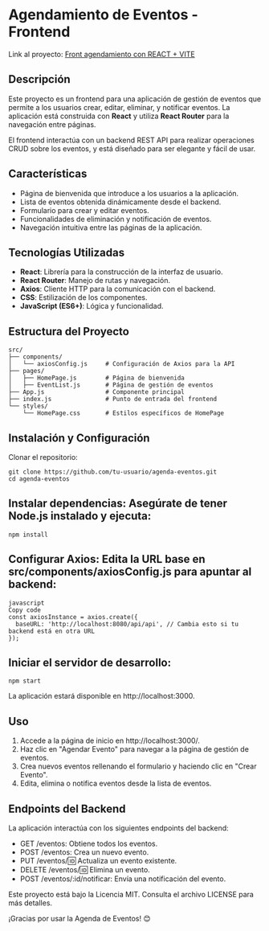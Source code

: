 # Agendamiento de Eventos - Frontend

Link al proyecto: [Front agendamiento con REACT + VITE](https://front-agenda-react.netlify.app/)

## Descripción
Este proyecto es un frontend para una aplicación de gestión de eventos que permite a los usuarios crear, editar, eliminar, y notificar eventos. La aplicación está construida con **React** y utiliza **React Router** para la navegación entre páginas.

El frontend interactúa con un backend REST API para realizar operaciones CRUD sobre los eventos, y está diseñado para ser elegante y fácil de usar.

## Características
- Página de bienvenida que introduce a los usuarios a la aplicación.
- Lista de eventos obtenida dinámicamente desde el backend.
- Formulario para crear y editar eventos.
- Funcionalidades de eliminación y notificación de eventos.
- Navegación intuitiva entre las páginas de la aplicación.

## Tecnologías Utilizadas
- **React**: Librería para la construcción de la interfaz de usuario.
- **React Router**: Manejo de rutas y navegación.
- **Axios**: Cliente HTTP para la comunicación con el backend.
- **CSS**: Estilización de los componentes.
- **JavaScript (ES6+)**: Lógica y funcionalidad.

## Estructura del Proyecto
```plaintext
src/
├── components/
│   └── axiosConfig.js     # Configuración de Axios para la API
├── pages/
│   ├── HomePage.js        # Página de bienvenida
│   ├── EventList.js       # Página de gestión de eventos
├── App.js                 # Componente principal
├── index.js               # Punto de entrada del frontend
└── styles/
    └── HomePage.css       # Estilos específicos de HomePage
```

## Instalación y Configuración
Clonar el repositorio:

```plaintext
git clone https://github.com/tu-usuario/agenda-eventos.git
cd agenda-eventos
```

## Instalar dependencias: Asegúrate de tener Node.js instalado y ejecuta:

```plaintext
npm install
```

## Configurar Axios: Edita la URL base en src/components/axiosConfig.js para apuntar al backend:

```plaintext
javascript
Copy code
const axiosInstance = axios.create({
  baseURL: 'http://localhost:8080/api/api', // Cambia esto si tu backend está en otra URL
});
```

## Iniciar el servidor de desarrollo:

```
npm start
```

La aplicación estará disponible en http://localhost:3000.

## Uso
1. Accede a la página de inicio en http://localhost:3000/.
2. Haz clic en "Agendar Evento" para navegar a la página de gestión de eventos.
3. Crea nuevos eventos rellenando el formulario y haciendo clic en "Crear Evento".
4. Edita, elimina o notifica eventos desde la lista de eventos.
   
## Endpoints del Backend

La aplicación interactúa con los siguientes endpoints del backend:

- GET /eventos: Obtiene todos los eventos.
- POST /eventos: Crea un nuevo evento.
- PUT /eventos/:id: Actualiza un evento existente.
- DELETE /eventos/:id: Elimina un evento.
- POST /eventos/:id/notificar: Envía una notificación del evento.
  
Este proyecto está bajo la Licencia MIT. Consulta el archivo LICENSE para más detalles.

¡Gracias por usar la Agenda de Eventos! 😊

